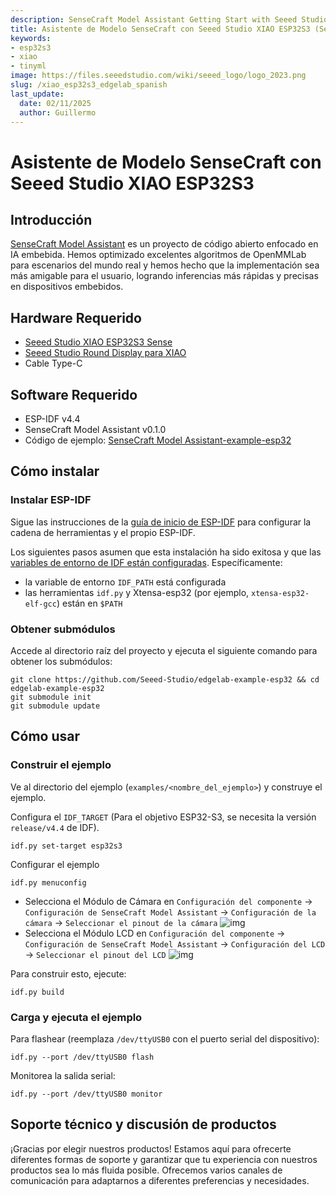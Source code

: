 ```yaml
---
description: SenseCraft Model Assistant Getting Start with Seeed Studio XIAO ESP32S3.
title: Asistente de Modelo SenseCraft con Seeed Studio XIAO ESP32S3 (Sense)
keywords:
- esp32s3
- xiao
- tinyml
image: https://files.seeedstudio.com/wiki/seeed_logo/logo_2023.png
slug: /xiao_esp32s3_edgelab_spanish
last_update:
  date: 02/11/2025
  author: Guillermo
---
```


# Asistente de Modelo SenseCraft con Seeed Studio XIAO ESP32S3

## Introducción
[SenseCraft Model Assistant](https://edgelab.readthedocs.io/en/latest/) es un proyecto de código abierto enfocado en IA embebida. Hemos optimizado excelentes algoritmos de OpenMMLab para escenarios del mundo real y hemos hecho que la implementación sea más amigable para el usuario, logrando inferencias más rápidas y precisas en dispositivos embebidos.

## Hardware Requerido
- [Seeed Studio XIAO ESP32S3 Sense](https://www.seeedstudio.com/XIAO-ESP32S3-Sense-p-5639.html)
- [Seeed Studio Round Display para XIAO](https://www.seeedstudio.com/Seeed-Studio-Round-Display-for-XIAO-p-5638.html)
- Cable Type-C

## Software Requerido
- ESP-IDF v4.4
- SenseCraft Model Assistant v0.1.0
- Código de ejemplo: [SenseCraft Model Assistant-example-esp32](https://github.com/Seeed-Studio/edgelab-example-esp32)

## Cómo instalar
### Instalar ESP-IDF

Sigue las instrucciones de la
[guía de inicio de ESP-IDF](https://docs.espressif.com/projects/esp-idf/en/latest/get-started/index.html)
para configurar la cadena de herramientas y el propio ESP-IDF.

Los siguientes pasos asumen que esta instalación ha sido exitosa y que las
[variables de entorno de IDF están configuradas](https://docs.espressif.com/projects/esp-idf/en/latest/get-started/index.html#step-4-set-up-the-environment-variables). Específicamente:
* la variable de entorno `IDF_PATH` está configurada
* las herramientas `idf.py` y Xtensa-esp32 (por ejemplo, `xtensa-esp32-elf-gcc`) están en `$PATH`

### Obtener submódulos
Accede al directorio raíz del proyecto y ejecuta el siguiente comando para obtener los submódulos:

```
git clone https://github.com/Seeed-Studio/edgelab-example-esp32 && cd edgelab-example-esp32
git submodule init
git submodule update
```

## Cómo usar

### Construir el ejemplo

Ve al directorio del ejemplo (`examples/<nombre_del_ejemplo>`) y construye el ejemplo.

Configura el `IDF_TARGET` (Para el objetivo ESP32-S3, se necesita la versión `release/v4.4` de IDF).

```
idf.py set-target esp32s3
```

Configurar el ejemplo

```
idf.py menuconfig
```

- Selecciona el Módulo de Cámara en `Configuración del componente` -> `Configuración de SenseCraft Model Assistant` -> `Configuración de la cámara` -> `Seleccionar el pinout de la cámara`
![img](https://raw.githubusercontent.com/Seeed-Studio/sscma-example-esp32/1.0.0/docs/_static/esp32/images/esp32s3-xiao-camera.png)
- Selecciona el Módulo LCD en `Configuración del componente` -> `Configuración de SenseCraft Model Assistant` -> `Configuración del LCD` -> `Seleccionar el pinout del LCD`
![img](https://raw.githubusercontent.com/Seeed-Studio/sscma-example-esp32/1.0.0/docs/_static/esp32/images/esp32s3-xiao-lcd.png)

Para construir esto, ejecute:

```
idf.py build
```


### Carga y ejecuta el ejemplo

Para flashear (reemplaza `/dev/ttyUSB0` con el puerto serial del dispositivo):
```
idf.py --port /dev/ttyUSB0 flash
```

Monitorea la salida serial:
```
idf.py --port /dev/ttyUSB0 monitor
```

## Soporte técnico y discusión de productos

¡Gracias por elegir nuestros productos! Estamos aquí para ofrecerte diferentes formas de soporte y garantizar que tu experiencia con nuestros productos sea lo más fluida posible. Ofrecemos varios canales de comunicación para adaptarnos a diferentes preferencias y necesidades.

<div class="button_tech_support_container">
<a href="https://forum.seeedstudio.com/" class="button_forum"></a> 
<a href="https://www.seeedstudio.com/contacts" class="button_email"></a>
</div>

<div class="button_tech_support_container">
<a href="https://discord.gg/eWkprNDMU7" class="button_discord"></a> 
<a href="https://github.com/Seeed-Studio/wiki-documents/discussions/69" class="button_discussion"></a>
</div>


